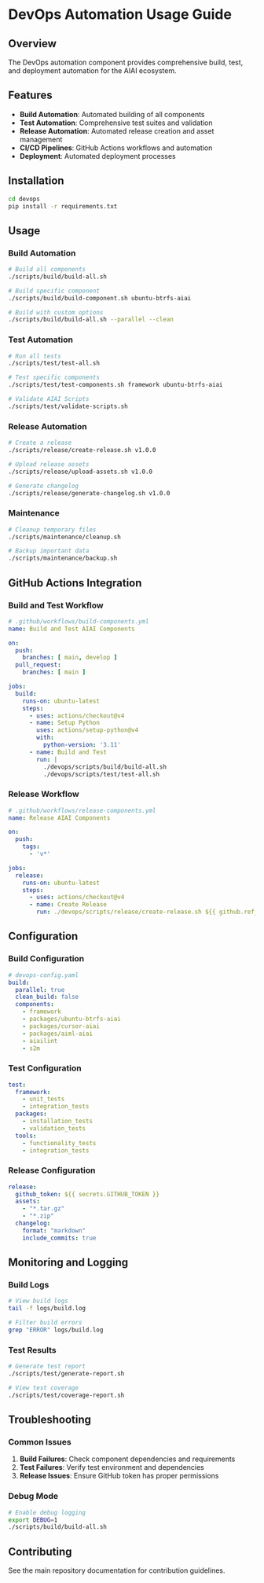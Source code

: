 # DevOps Automation Usage Guide

## Overview

The DevOps automation component provides comprehensive build, test, and deployment automation for the AIAI ecosystem.

## Features

- **Build Automation**: Automated building of all components
- **Test Automation**: Comprehensive test suites and validation
- **Release Automation**: Automated release creation and asset management
- **CI/CD Pipelines**: GitHub Actions workflows and automation
- **Deployment**: Automated deployment processes

## Installation

```bash
cd devops
pip install -r requirements.txt
```

## Usage

### Build Automation

```bash
# Build all components
./scripts/build/build-all.sh

# Build specific component
./scripts/build/build-component.sh ubuntu-btrfs-aiai

# Build with custom options
./scripts/build/build-all.sh --parallel --clean
```

### Test Automation

```bash
# Run all tests
./scripts/test/test-all.sh

# Test specific components
./scripts/test/test-components.sh framework ubuntu-btrfs-aiai

# Validate AIAI Scripts
./scripts/test/validate-scripts.sh
```

### Release Automation

```bash
# Create a release
./scripts/release/create-release.sh v1.0.0

# Upload release assets
./scripts/release/upload-assets.sh v1.0.0

# Generate changelog
./scripts/release/generate-changelog.sh v1.0.0
```

### Maintenance

```bash
# Cleanup temporary files
./scripts/maintenance/cleanup.sh

# Backup important data
./scripts/maintenance/backup.sh
```

## GitHub Actions Integration

### Build and Test Workflow

```yaml
# .github/workflows/build-components.yml
name: Build and Test AIAI Components

on:
  push:
    branches: [ main, develop ]
  pull_request:
    branches: [ main ]

jobs:
  build:
    runs-on: ubuntu-latest
    steps:
      - uses: actions/checkout@v4
      - name: Setup Python
        uses: actions/setup-python@v4
        with:
          python-version: '3.11'
      - name: Build and Test
        run: |
          ./devops/scripts/build/build-all.sh
          ./devops/scripts/test/test-all.sh
```

### Release Workflow

```yaml
# .github/workflows/release-components.yml
name: Release AIAI Components

on:
  push:
    tags:
      - 'v*'

jobs:
  release:
    runs-on: ubuntu-latest
    steps:
      - uses: actions/checkout@v4
      - name: Create Release
        run: ./devops/scripts/release/create-release.sh ${{ github.ref_name }}
```

## Configuration

### Build Configuration

```yaml
# devops-config.yaml
build:
  parallel: true
  clean_build: false
  components:
    - framework
    - packages/ubuntu-btrfs-aiai
    - packages/cursor-aiai
    - packages/aiml-aiai
    - aiailint
    - s2m
```

### Test Configuration

```yaml
test:
  framework:
    - unit_tests
    - integration_tests
  packages:
    - installation_tests
    - validation_tests
  tools:
    - functionality_tests
    - integration_tests
```

### Release Configuration

```yaml
release:
  github_token: ${{ secrets.GITHUB_TOKEN }}
  assets:
    - "*.tar.gz"
    - "*.zip"
  changelog:
    format: "markdown"
    include_commits: true
```

## Monitoring and Logging

### Build Logs

```bash
# View build logs
tail -f logs/build.log

# Filter build errors
grep "ERROR" logs/build.log
```

### Test Results

```bash
# Generate test report
./scripts/test/generate-report.sh

# View test coverage
./scripts/test/coverage-report.sh
```

## Troubleshooting

### Common Issues

1. **Build Failures**: Check component dependencies and requirements
2. **Test Failures**: Verify test environment and dependencies
3. **Release Issues**: Ensure GitHub token has proper permissions

### Debug Mode

```bash
# Enable debug logging
export DEBUG=1
./scripts/build/build-all.sh
```

## Contributing

See the main repository documentation for contribution guidelines. 